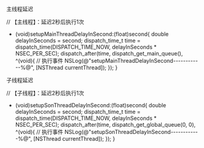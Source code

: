 主线程延迟

// 【主线程】：延迟2秒后执行1次 
- (void)setupMainThreadDelayInSecond:(float)second{ 
    double delayInSeconds = second; 
    dispatch_time_t time = dispatch_time(DISPATCH_TIME_NOW, delayInSeconds * NSEC_PER_SEC); 
    dispatch_after(time, dispatch_get_main_queue(), ^(void){ 
        // 执行事件 
        NSLog(@"setupMainThreadDelayInSecond------------%@", [NSThread currentThread]); 
    }); 
} 
 

子线程延迟

// 【子线程】：延迟2秒后执行1次 
- (void)setupSonThreadDelayInSecond:(float)second{ 
    double delayInSeconds = second; 
    dispatch_time_t time = dispatch_time(DISPATCH_TIME_NOW, delayInSeconds * NSEC_PER_SEC); 
    dispatch_after(time, dispatch_get_global_queue(0, 0), ^(void){ 
        // 执行事件 
        NSLog(@"setupSonThreadDelayInSecond------------%@", [NSThread currentThread]); 
    }); 
} 